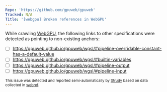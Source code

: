 ```yaml
---
Repo: 'https://github.com/gpuweb/gpuweb'
Tracked: N/A
Title: '[webgpu] Broken references in WebGPU'
---
```


While crawling [WebGPU](https://gpuweb.github.io/gpuweb/), the following links to other specifications were detected as pointing to non-existing anchors:
* [ ] https://gpuweb.github.io/gpuweb/wgsl/#pipeline-overridable-constant-has-a-default-value
* [ ] https://gpuweb.github.io/gpuweb/wgsl/#builtin-variables
* [ ] https://gpuweb.github.io/gpuweb/wgsl/#pipeline-output
* [ ] https://gpuweb.github.io/gpuweb/wgsl/#pipeline-input

<sub>This issue was detected and reported semi-automatically by [Strudy](https://github.com/w3c/strudy/) based on data collected in [webref](https://github.com/w3c/webref/).</sub>
